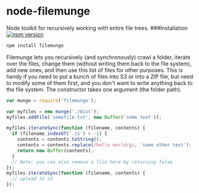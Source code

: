 node-filemunge
===================
Node toolkit for recursively working with entire file trees.
###Installation &nbsp;  [![npm version](https://badge.fury.io/js/filemunge.svg)](http://badge.fury.io/js/filemunge)
```sh
npm install filemunge
```
Filemunge lets you recursively (and synchronously) crawl a folder, iterate over the files, change them (without writing them back to the file system), add new ones, and then use this list of files for other purposes.
This is handy if you need to put a bunch of files into S3 or into a ZIP file, but need to modify some of them first, and you don't want to write anything back to the file system.
The constructor takes one argument (the folder path).
```javascript
var munge = require('filemunge');

var myfiles = new munge('./dist');
myfiles.addFile('somefile.txt', new Buffer('some text'));

myfiles.iterateSync(function (filename, contents) {
  if (filename.indexOf('.js') > -1) {
    contents = contents.toString();
    contents = contents.replace(/hello world/gi, 'some other text');
    return new Buffer(contents);
  }
  // Note: you can also remove a file here by returning false
});
myfiles.iterateSync(function (filename, contents) {
  // upload to s3
});
```
